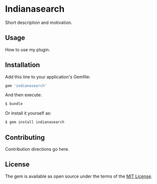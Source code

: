# Indianasearch
Short description and motivation.

## Usage
How to use my plugin.

## Installation
Add this line to your application's Gemfile:

```ruby
gem 'indianasearch'
```

And then execute:
```bash
$ bundle
```

Or install it yourself as:
```bash
$ gem install indianasearch
```

## Contributing
Contribution directions go here.

## License
The gem is available as open source under the terms of the [MIT License](http://opensource.org/licenses/MIT).
